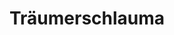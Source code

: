 ---
permalink: /fest-flauschig/jingles/traeumerschlauma
layout: timestamp
title: Träumerschlauma
type_csv: jingles
csv_name: timestamps_traeumerschlauma
parent: Jingles
grand_parent: Fest und Flauschig
---